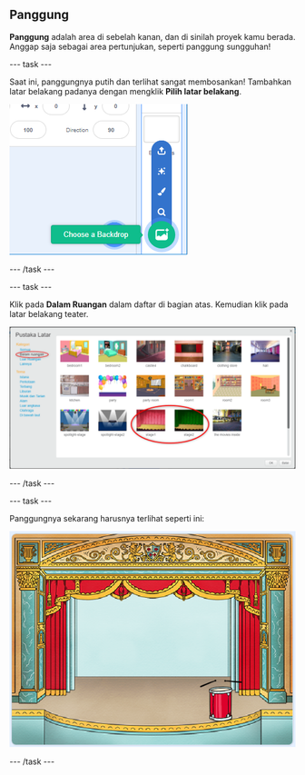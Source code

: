 ## Panggung

**Panggung** adalah area di sebelah kanan, dan di sinilah proyek kamu berada. Anggap saja sebagai area pertunjukan, seperti panggung sungguhan!

\--- task \---

Saat ini, panggungnya putih dan terlihat sangat membosankan! Tambahkan latar belakang padanya dengan mengklik **Pilih latar belakang**.

![tangkapan layar](images/band-stage-choose.png)

\--- /task \---

\--- task \---

Klik pada **Dalam Ruangan** dalam daftar di bagian atas. Kemudian klik pada latar belakang teater.

![tangkapan layar](images/band-backdrop.png)

\--- /task \---

\--- task \---

Panggungnya sekarang harusnya terlihat seperti ini:

![tangkapan layar](images/band-stage.png)

\--- /task \---